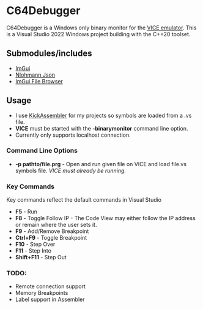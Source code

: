C64Debugger
=====

C64Debugger is a Windows only binary monitor for the [VICE emulator](https://sourceforge.net/projects/vice-emu/).
This is a Visual Studio 2022 Windows project building with the C++20 toolset.

## Submodules/includes
 - [ImGui](https://github.com/ocornut/imgui)
 - [Nlohmann Json](https://github.com/nlohmann/json)
 - [ImGui File Browser](https://github.com/AirGuanZ/imgui-filebrowser)

## Usage
 - I use [KickAssembler](http://www.theweb.dk/KickAssembler/Main.html#frontpage) for my projects so symbols are loaded from a .vs file.
 - **VICE** must be started with the **-binarymonitor** command line option.
 - Currently only supports localhost connection.

### Command Line Options
 - **-p pathto/file.prg** - Open and run given file on VICE and load file.vs symbols file. *VICE must already be running.*

### Key Commands
Key commands reflect the default commands in Visual Studio
 - **F5** - Run
 - **F8** - Toggle Follow IP - The Code View may either follow the IP address or remain where the user sets it.
 - **F9** - Add/Remove Breakpoint
 - **Ctrl+F9** - Toggle Breakpoint
 - **F10** - Step Over
 - **F11** - Step Into
 - **Shift+F11** - Step Out

### TODO:
 - Remote connection support
 - Memory Breakpoints
 - Label support in Assembler
